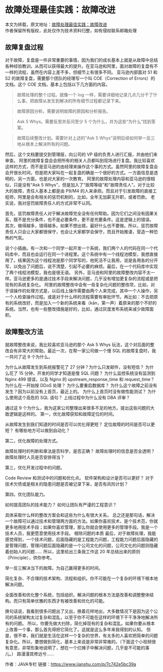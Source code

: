 # 故障处理最佳实践：故障改进

本文为转载，原文地址：[故障处理最佳实践：故障改进](https://www.jianshu.com/p/7c742e5bc39a)  
作者保留所有版权，此处仅作为技术资料归整，如有侵权联系邮箱处理  

## 故障复盘过程

对于故障，复盘是一件非常重要的事情，因为我们的成长基本上就是从故障中总结各种经验教训，从而可以获得最大的提升。在亚马逊和阿里，面对故障的复盘有不一样的流程，虽然在内容上差不多，但细节上有很多不同。
亚马逊内部面对 S1 和 S2 的故障复盘，需要那个团队的经理写一个叫 COE（Correction of Errors）的文档。这个 COE 文档，基本上包括以下几方面的内容。


>故障处理的整个过程。就像一个 log 一样，需要详细地记录几点几分干了什么事，把故障从发生到解决的所有细节过程都记录下来。

>故障原因分析。需要说明故障的原因和分析报告。

>Ask 5 Whys。需要反思并反问至少 5 个为什么，并为这些“为什么”找到答案。

>故障后续整改计划。需要针对上述的“Ask 5 Whys”说明后续如何举一反三地从根本上解决所有的问题。

然后，这个文档要提交到管理层，向公司的 VP 级的负责人进行汇报，并由他们来审查。
阿里的故障复盘会会把所有的相关人员都叫到现场进行复盘。我比较喜欢这样的方式，而不是亚马逊的由经理来操作这个事的方式。虽然阿里的故障复盘会会开很长时间，但是把大家叫在一起复盘的确是一个很好的方式。一方面信息是透明的，另一方面，也是对大家的一次教育。
阿里的故障处理内容和亚马逊的很相似，只是没有“Ask 5 Whys”，但是加入了“故障等级”和“故障责任人”。对于比较大的故障，责任人基本上都是由 P9/M4 的人来承担。而且对于引发故障的直接工程师，阿里是会有相关的惩罚机制的，比如，全年无加薪无升职，或者罚款。
老实说，我对惩罚故障责任人的方式非常不认同。

首先，惩罚故障责任人对于解决故障完全没有任何帮助。因为它们之间没有因果关系，既不是充分条件，也不是必要条件，更不是充要条件。这是逻辑上的错误。
其次，做得越多，错得越多。如果不想出错，最好什么也不要做。所以，惩罚故障责任人只会让大家都很保守，也会让大家都学会保守，而且开始推诿，营造一种恐怖的气氛。

说个小插曲。有一次和一个同学一起开发一个系统，我们两个人的代码在同一个代码库中，而且也会运行在同一个进程里。这个系统中有一个线程池模型，我想直接用了。结果因为这个线程池是那个同学写的，他死活不让我用，说是各用各的分开写，以免出了问题后，说不清楚，引起不必要的麻烦。最后，在一个代码库中实现了两个线程池模型，我也是很无语。
另外，亚马逊和阿里的故障整改内容不太一样。亚马逊更多的是通过技术手段来解决问题，几乎没有增加更复杂的流程或是把现有的系统复杂化。
阿里的故障整改中会有一些复杂化问题的整改项，比如，对于误操作的处理方式是，以后线上操作需要由两个人来完成，其中一个人操作，另一个人检查操作过程。或是对于什么样的流程需要有审批环节。再比如：不去把原有的系统改好，而是加入一个新的系统来看（kān，第一声）着原来的那个不好的系统。当然，也有一些整改措施是好的，比如，通过灰度发布系统来减少故障面积。
## 故障整改方法
就故障整改来说，我比较喜欢亚马逊的那个 Ask 5 Whys 玩法，这个对后面的整改会有非常大的帮助。最近一次，在帮一家公司做一个慢 SQL 的故障复盘时，我一共问了近 9 个为什么。

为什么从故障发生到系统报警花了 27 分钟？为什么只发邮件，没有短信？
为什么花了 15 分钟，开发的同学才知道是慢 SQL 问题？
为什么监控系统没有监测到 Nginx 499 错误，以及 Nginx 的 upstream_response_time 和 request_time？
为什么在一开始按 DDoS 处理？
为什么要重启数据库？
为什么这个故障之前没有发生？因为以前没有上首页，最近上的。
为什么上首页时没有做性能测试？
为什么使用这个高危的 SQL 语句？
上线过程中为什么没有 DBA 评审？

通过这 9 个为什么，我为这家公司整理出来很多不足的地方。提出这些问题的大致逻辑是这样的。
第一，优化故障获知和故障定位的时间。

从故障发生到我们知道的时间是否可以优化得更短？
定位故障的时间是否可以更短？
有哪些地方可以做到自动化？

第二，优化故障的处理方式。

故障处理时的判断和章法是否科学，是否正确？
故障处理时的信息是否全透明？
故障处理时人员是否安排得当？

第三，优化开发过程中的问题。

Code Review 和测试中的问题和优化点。
软件架构和设计是否可以更好？
对于技术欠债或是相关的隐患问题是否被记录下来，是否有风险计划？

第四，优化团队能力。

如何提高团队的技术能力？
如何让团队有严谨的工程意识？

具体采取什么样的整改方案会和这些为什么有很大关系。
总之还是那句话，解决一个故障可以通过技术和管理两方面的方法。如果你喜欢技术，是个技术范，你就更多地用技术手段；如果你喜欢管理，那么你就会使用更多的管理手段。我是一个技术人员，我更愿意使用技术手段。
根除问题的本质
最后，对于故障处理，我能感觉得到，一个技术问题，后面隐藏的是工程能力问题，工程能力问题后面隐藏的是管理问题，管理问题后面隐藏的是一个公司文化的问题，公司文化的问题则隐藏着创始人的问题……
所以，这里给出三条我工作这 20 年总结出来的原则（Principle），供你参考。


举一反三解决当下的故障。为自己赢得更多的时间。

简化复杂、不合理的技术架构、流程和组织。你不可能在一个复杂的环境下根本地解决问题。

全面改善和优化整个系统，包括组织。解决问题的根本方法是改善和调整整体结构。而只有简单优雅的东西才有被改善和优化的可能。

换句话说，我看到很多问题出了又出，换着花样地出，大多数情况下是因为这个公司的系统架构太过复杂和混乱，以至于你不可能在这样的环境下干干净净地解决所有的问题。
所以，你要先做大扫除，简化掉现有的复杂和混乱。如果你要从根本上改善一个事，那么首先得把它简化了。这就是这么多年来我得到的认知。
但是，很不幸，我们就是生活在这样一个复杂的世界，有太多的人喜欢把简单的问题复杂化。所以，要想做到简化，基本上来说是非常非常难的。（下面这个小视频很有意思，非常形象地说明了，想在一个烂摊子中解决问题，几乎是不可能的事儿。）
路漫漫其修远兮……

作者：JAVA专栏
链接：https://www.jianshu.com/p/7c742e5bc39a

